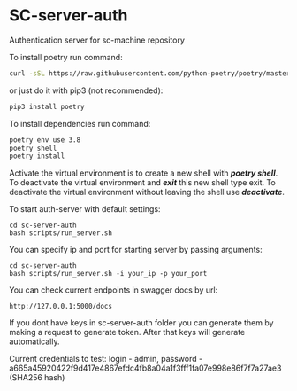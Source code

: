 # SC-server-auth
Authentication server for sc-machine repository

To install poetry run command:
```sh
curl -sSL https://raw.githubusercontent.com/python-poetry/poetry/master/get-poetry.py | python3 - 
```
or just do it with pip3 (not recommended):
```sh
pip3 install poetry
```

To install dependencies run command:
```sh
poetry env use 3.8
poetry shell
poetry install
```

Activate the virtual environment is to create a new shell with **_poetry shell_**. 
To deactivate the virtual environment and **_exit_** this new shell type exit. 
To deactivate the virtual environment without leaving the shell use **_deactivate_**.

To start auth-server with default settings:
```
cd sc-server-auth
bash scripts/run_server.sh
```

You can specify ip and port for starting server by passing arguments:
```
cd sc-server-auth
bash scripts/run_server.sh -i your_ip -p your_port
```

You can check current endpoints in swagger docs by url:
```
http://127.0.0.1:5000/docs
```

If you dont have keys in sc-server-auth folder you can generate them by making a request to generate token. After that keys will generate automatically.

Current credentials to test: 
login - admin, password - a665a45920422f9d417e4867efdc4fb8a04a1f3fff1fa07e998e86f7f7a27ae3 (SHA256 hash)
